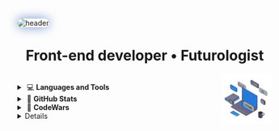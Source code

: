 <!-- <table align="center">
  <tr>
    <td> -->
<img 
    src="https://capsule-render.vercel.app/api?type=waving&height=155&color=0:0D47A1,100:1976D2&text=Viacheslav%20Zykov&textBg=false&reversal=false&fontAlignY=38&descAlign=100&descAlignY=100&animation=twinkling&fontColor=fff&fontSize=43"
    alt="header"
    style="border-radius: 14px; box-shadow: 0 0 20px rgba(13, 71, 161, 0.6);"
  />
      <h1 align="center"> Front-end developer • Futurologist </h1>
<!--       </td>
  </tr> -->
</table>
<picture>
    <source media="(prefers-color-scheme: dark)" srcset="assets/laptop-dblue-js-edited.gif">
    <img align="right" width="20%" src="assets/laptop-dblue-js-edited.gif">
</picture>
</br>

<details>
   <summary>
  &nbsp;💻  <strong>Languages and Tools</strong>
  </summary>
  </br>
  
[![C](https://skillicons.dev/icons?i=c)](https://developer.mozilla.org/en-US/docs/Web/c)&nbsp;
[![C++](https://skillicons.dev/icons?i=cpp)](https://developer.mozilla.org/en-US/docs/Web/cplusplus)&nbsp;
[![CSS3](https://skillicons.dev/icons?i=css)](https://developer.mozilla.org/en-US/docs/Web/css3)&nbsp;
[![Figma](https://skillicons.dev/icons?i=figma)](https://developer.mozilla.org/en-US/docs/Web/figma)&nbsp;
[![Git](https://skillicons.dev/icons?i=git)](https://developer.mozilla.org/en-US/docs/Web/git)&nbsp;
[![HTML5](https://skillicons.dev/icons?i=html)](https://developer.mozilla.org/en-US/docs/Web/html5)&nbsp;
[![JavaScript](https://skillicons.dev/icons?i=js)](https://developer.mozilla.org/en-US/docs/Web/javascript)&nbsp;
[![Linux](https://skillicons.dev/icons?i=linux)](https://developer.mozilla.org/en-US/docs/Web/linux)&nbsp;
[![MATLAB](https://skillicons.dev/icons?i=matlab)](https://developer.mozilla.org/en-US/docs/Web/matlab)&nbsp; 
[![MongoDB](https://skillicons.dev/icons?i=mongodb)](https://developer.mozilla.org/en-US/docs/Web/mongodb)&nbsp;
[![MySQL](https://skillicons.dev/icons?i=mysql)](https://developer.mozilla.org/en-US/docs/Web/mysql)&nbsp;
[![Node.js](https://skillicons.dev/icons?i=nodejs)](https://developer.mozilla.org/en-US/docs/Web/nodejs)&nbsp;
[![Photoshop](https://skillicons.dev/icons?i=photoshop)](https://developer.mozilla.org/en-US/docs/Web/photoshop)&nbsp;
[![Postman](https://skillicons.dev/icons?i=postman)](https://developer.mozilla.org/en-US/docs/Web/postman)&nbsp;
[![Python](https://skillicons.dev/icons?i=py)](https://developer.mozilla.org/en-US/docs/Web/python)&nbsp;
[![React](https://skillicons.dev/icons?i=react)](https://developer.mozilla.org/en-US/docs/Web/react)&nbsp;
[![TypeScript](https://skillicons.dev/icons?i=ts)](https://developer.mozilla.org/en-US/docs/Web/typescript)&nbsp;

<p align="left">
  <a href="https://developer.mozilla.org/en-US/docs/Web/c" target="_blank"><img src="https://skillicons.dev/icons?i=c" alt="C" width="50" height="50"/></a>&nbsp;&nbsp;
  <a href="https://developer.mozilla.org/en-US/docs/Web/cplusplus" target="_blank"><img src="https://skillicons.dev/icons?i=cpp" alt="C++" width="50" height="50"/></a>&nbsp;&nbsp;
  <a href="https://developer.mozilla.org/en-US/docs/Web/css3" target="_blank"><img src="https://skillicons.dev/icons?i=css" alt="CSS3" width="50" height="50"/></a>&nbsp;&nbsp;
  <a href="https://developer.mozilla.org/en-US/docs/Web/html5" target="_blank"><img src="https://skillicons.dev/icons?i=html" alt="HTML5" width="50" height="50"/></a>&nbsp;&nbsp;
  <a href="https://developer.mozilla.org/en-US/docs/Web/javascript" target="_blank"><img src="https://skillicons.dev/icons?i=js" alt="JavaScript" width="50" height="50"/></a>
</p>

<p align="left">
  <a href="https://developer.mozilla.org/en-US/docs/Web/python" target="_blank" rel="noreferrer"><img src="https://skillicons.dev/icons?i=py" alt="Python" width="50" height="50"/></a>&nbsp;&nbsp;
  <a href="https://developer.mozilla.org/en-US/docs/Web/react" target="_blank" rel="noreferrer"><img src="https://skillicons.dev/icons?i=react" alt="React" width="50" height="50"/></a>&nbsp;&nbsp;
  <a href="https://developer.mozilla.org/en-US/docs/Web/typescript" target="_blank" rel="noreferrer"><img src="https://skillicons.dev/icons?i=ts" alt="TypeScript" width="50" height="50"/></a>&nbsp;&nbsp;
  <a href="https://developer.mozilla.org/en-US/docs/Web/nodejs" target="_blank" rel="noreferrer"><img src="https://skillicons.dev/icons?i=nodejs" alt="Node.js" width="50" height="50"/></a>&nbsp;&nbsp;
  <a href="https://developer.mozilla.org/en-US/docs/Web/git" target="_blank" rel="noreferrer"><img src="https://skillicons.dev/icons?i=git" alt="Git" width="50" height="50"/></a>
</p>

<p align="left">
  <a href="https://developer.mozilla.org/en-US/docs/Web/mongodb" target="_blank"><img src="https://skillicons.dev/icons?i=mongodb" alt="MongoDB" width="50" height="50"/></a>&nbsp;&nbsp;
  <a href="https://developer.mozilla.org/en-US/docs/Web/mysql" target="_blank"><img src="https://skillicons.dev/icons?i=mysql" alt="MySQL" width="50" height="50"/></a>&nbsp;&nbsp;
  <a href="https://developer.mozilla.org/en-US/docs/Web/figma" target="_blank"><img src="https://skillicons.dev/icons?i=figma" alt="Figma" width="50" height="50"/></a>&nbsp;&nbsp;
  <a href="https://developer.mozilla.org/en-US/docs/Web/photoshop" target="_blank"><img src="https://skillicons.dev/icons?i=photoshop" alt="Photoshop" width="50" height="50"/></a>&nbsp;&nbsp;
  <a href="https://developer.mozilla.org/en-US/docs/Web/postman" target="_blank"><img src="https://skillicons.dev/icons?i=postman" alt="Postman" width="50" height="50"/></a>
</p>

<p align="left">
  <a href="https://developer.mozilla.org/en-US/docs/Web/linux" target="_blank"><img src="https://skillicons.dev/icons?i=linux" alt="Linux" width="50" height="50"/></a>
</p>

<div style="display:flex; flex-wrap:wrap; align-items:center; gap:10px; line-height:0;">
  <a href="https://developer.mozilla.org/en-US/docs/Web/c" target="_blank" rel="noreferrer" style="display:inline-block;"><img src="https://skillicons.dev/icons?i=c" alt="C" width="50" height="50" /></a>
  <a href="https://developer.mozilla.org/en-US/docs/Web/cplusplus" target="_blank" rel="noreferrer" style="display:inline-block;"><img src="https://skillicons.dev/icons?i=cpp" alt="C++" width="50" height="50" /></a>
  <a href="https://developer.mozilla.org/en-US/docs/Web/css3" target="_blank" rel="noreferrer" style="display:inline-block;"><img src="https://skillicons.dev/icons?i=css" alt="CSS3" width="50" height="50" /></a>
  <a href="https://developer.mozilla.org/en-US/docs/Web/html5" target="_blank" rel="noreferrer" style="display:inline-block;"><img src="https://skillicons.dev/icons?i=html" alt="HTML5" width="50" height="50" /></a>
  <a href="https://developer.mozilla.org/en-US/docs/Web/javascript" target="_blank" rel="noreferrer" style="display:inline-block;"><img src="https://skillicons.dev/icons?i=js" alt="JavaScript" width="50" height="50" /></a>
  <a href="https://developer.mozilla.org/en-US/docs/Web/typescript" target="_blank" rel="noreferrer" style="display:inline-block;"><img src="https://skillicons.dev/icons?i=ts" alt="TypeScript" width="50" height="50" /></a>
  <a href="https://developer.mozilla.org/en-US/docs/Web/react" target="_blank" rel="noreferrer" style="display:inline-block;"><img src="https://skillicons.dev/icons?i=react" alt="React" width="50" height="50" /></a>
  <a href="https://developer.mozilla.org/en-US/docs/Web/nodejs" target="_blank" rel="noreferrer" style="display:inline-block;"><img src="https://skillicons.dev/icons?i=nodejs" alt="Node.js" width="50" height="50" /></a>
  <a href="https://developer.mozilla.org/en-US/docs/Web/git" target="_blank" rel="noreferrer" style="display:inline-block;"><img src="https://skillicons.dev/icons?i=git" alt="Git" width="50" height="50" /></a>
  <a href="https://vitejs.dev/" target="_blank" rel="noreferrer" style="display:inline-block;"><img src="https://skillicons.dev/icons?i=vite" alt="Vite" width="50" height="50" /></a>
</div>


<!-- 🧠 Languages -->
<p align="left">
  <a href="https://developer.mozilla.org/en-US/docs/Web/c" target="_blank" rel="noreferrer"><img src="https://skillicons.dev/icons?i=c" alt="C" width="50" height="50"/></a>&nbsp;&nbsp;
  <a href="https://developer.mozilla.org/en-US/docs/Web/cplusplus" target="_blank" rel="noreferrer"><img src="https://skillicons.dev/icons?i=cpp" alt="C++" width="50" height="50"/></a>&nbsp;&nbsp;
  <a href="https://developer.mozilla.org/en-US/docs/Web/python" target="_blank" rel="noreferrer"><img src="https://skillicons.dev/icons?i=py" alt="Python" width="50" height="50"/></a>
</p>

<!-- 🎨 Frontend -->
<p align="left">
  <a href="https://developer.mozilla.org/en-US/docs/Web/html5" target="_blank" rel="noreferrer"><img src="https://skillicons.dev/icons?i=html" alt="HTML5" width="50" height="50"/></a>&nbsp;&nbsp;
  <a href="https://developer.mozilla.org/en-US/docs/Web/css3" target="_blank" rel="noreferrer"><img src="https://skillicons.dev/icons?i=css" alt="CSS3" width="50" height="50"/></a>&nbsp;&nbsp;
  <a href="https://developer.mozilla.org/en-US/docs/Web/javascript" target="_blank" rel="noreferrer"><img src="https://skillicons.dev/icons?i=js" alt="JavaScript" width="50" height="50"/></a>&nbsp;&nbsp;
  <a href="https://www.typescriptlang.org/" target="_blank" rel="noreferrer"><img src="https://skillicons.dev/icons?i=ts" alt="TypeScript" width="50" height="50"/></a>&nbsp;&nbsp;
  <a href="https://react.dev/" target="_blank" rel="noreferrer"><img src="https://skillicons.dev/icons?i=react" alt="React" width="50" height="50"/></a>&nbsp;&nbsp;
  <a href="https://vitejs.dev/" target="_blank" rel="noreferrer"><img src="https://skillicons.dev/icons?i=vite" alt="Vite" width="50" height="50"/></a>
</p>

<!-- ⚙️ Backend -->
<p align="left">
  <a href="https://nodejs.org/" target="_blank" rel="noreferrer"><img src="https://skillicons.dev/icons?i=nodejs" alt="Node.js" width="50" height="50"/></a>&nbsp;&nbsp;
  <a href="https://expressjs.com/" target="_blank" rel="noreferrer"><img src="https://skillicons.dev/icons?i=express" alt="Express" width="50" height="50"/></a>&nbsp;&nbsp;
  <a href="https://www.mongodb.com/" target="_blank" rel="noreferrer"><img src="https://skillicons.dev/icons?i=mongodb" alt="MongoDB" width="50" height="50"/></a>&nbsp;&nbsp;
  <a href="https://www.mysql.com/" target="_blank" rel="noreferrer"><img src="https://skillicons.dev/icons?i=mysql" alt="MySQL" width="50" height="50"/></a>
</p>

<!-- 🧰 Tools -->
<p align="left">
  <a href="https://git-scm.com/" target="_blank" rel="noreferrer"><img src="https://skillicons.dev/icons?i=git" alt="Git" width="50" height="50"/></a>&nbsp;&nbsp;
  <a href="https://www.postman.com/" target="_blank" rel="noreferrer"><img src="https://skillicons.dev/icons?i=postman" alt="Postman" width="50" height="50"/></a>&nbsp;&nbsp;
  <a href="https://www.figma.com/" target="_blank" rel="noreferrer"><img src="https://skillicons.dev/icons?i=figma" alt="Figma" width="50" height="50"/></a>&nbsp;&nbsp;
  <a href="https://www.adobe.com/products/photoshop.html" target="_blank" rel="noreferrer"><img src="https://skillicons.dev/icons?i=photoshop" alt="Photoshop" width="50" height="50"/></a>
</p>

<!-- 💻 OS -->
<p align="left">
  <a href="https://www.kernel.org/" target="_blank" rel="noreferrer"><img src="https://skillicons.dev/icons?i=linux" alt="Linux" width="50" height="50"/></a>
</p>


<p>
        <a href="https://developer.mozilla.org/en-US/docs/Web/JavaScript" target="_blank" rel="noreferrer"><img src="https://raw.githubusercontent.com/danielcranney/readme-generator/main/public/icons/skills/javascript-colored.svg" alt="JavaScript" title="JavaScript" width="36" height="36" /></a>&nbsp;&nbsp;
        <a href="https://www.typescriptlang.org/" target="_blank" rel="noreferrer"><img src="https://raw.githubusercontent.com/danielcranney/readme-generator/main/public/icons/skills/typescript-colored.svg" width="36" height="36" alt="TypeScript" /></a>&nbsp;&nbsp;
        <a href="https://code.visualstudio.com/" target="_blank" rel="noreferrer"><img src="https://raw.githubusercontent.com/danielcranney/readme-generator/main/public/icons/skills/visualstudiocode-colored.svg" alt="VS Code" title="VS Code" width="36" height="36" /></a>&nbsp;&nbsp;
        <a href="https://reactjs.org/" target="_blank" rel="noreferrer"><img src="https://raw.githubusercontent.com/danielcranney/readme-generator/main/public/icons/skills/react-colored.svg" alt="React" title="React" width="36" height="36" /></a>&nbsp;&nbsp;
        <a href="https://developer.mozilla.org/en-US/docs/Glossary/HTML5" target="_blank" rel="noreferrer"><img src="https://raw.githubusercontent.com/danielcranney/readme-generator/main/public/icons/skills/html5-colored.svg" alt="HTML5" title="HTML5" width="36" height="36" /></a>&nbsp;&nbsp;
        <a href="https://www.w3.org/TR/CSS/#css" target="_blank" rel="noreferrer"><img src="https://raw.githubusercontent.com/danielcranney/readme-generator/main/public/icons/skills/css3-colored.svg" alt="CSS3" title="CSS3" width="36" height="36" /></a>&nbsp;&nbsp;
        <a href="https://tailwindcss.com/" target="_blank" rel="noreferrer"><img src="https://raw.githubusercontent.com/danielcranney/readme-generator/main/public/icons/skills/tailwindcss-colored.svg" width="36" height="36" alt="TailwindCSS" /></a>&nbsp;&nbsp;
        <a href="https://vitejs.dev/" target="_blank" rel="noreferrer"><img src="https://raw.githubusercontent.com/danielcranney/readme-generator/main/public/icons/skills/vite-colored.svg" alt="Vite" title="Vite" width="36" height="36" /></a>&nbsp;&nbsp;
    </p>
<p>
        <a href="https://developer.mozilla.org/en-US/docs/Web/JavaScript" target="_blank" rel="noreferrer"><img src="https://skillicons.dev/icons?i=git" alt="JavaScript" title="JavaScript" width="36" height="36" /></a>&nbsp;&nbsp;
        <a href="https://www.typescriptlang.org/" target="_blank" rel="noreferrer"><img src="https://raw.githubusercontent.com/danielcranney/readme-generator/main/public/icons/skills/typescript-colored.svg" width="36" height="36" alt="TypeScript" /></a>&nbsp;&nbsp;
        <a href="https://code.visualstudio.com/" target="_blank" rel="noreferrer"><img src="https://raw.githubusercontent.com/danielcranney/readme-generator/main/public/icons/skills/visualstudiocode-colored.svg" alt="VS Code" title="VS Code" width="36" height="36" /></a>&nbsp;&nbsp;
        <a href="https://reactjs.org/" target="_blank" rel="noreferrer"><img src="https://raw.githubusercontent.com/danielcranney/readme-generator/main/public/icons/skills/react-colored.svg" alt="React" title="React" width="36" height="36" /></a>&nbsp;&nbsp;
        <a href="https://developer.mozilla.org/en-US/docs/Glossary/HTML5" target="_blank" rel="noreferrer"><img src="https://raw.githubusercontent.com/danielcranney/readme-generator/main/public/icons/skills/html5-colored.svg" alt="HTML5" title="HTML5" width="36" height="36" /></a>&nbsp;&nbsp;
        <a href="https://www.w3.org/TR/CSS/#css" target="_blank" rel="noreferrer"><img src="https://raw.githubusercontent.com/danielcranney/readme-generator/main/public/icons/skills/css3-colored.svg" alt="CSS3" title="CSS3" width="36" height="36" /></a>&nbsp;&nbsp;
        <a href="https://tailwindcss.com/" target="_blank" rel="noreferrer"><img src="https://raw.githubusercontent.com/danielcranney/readme-generator/main/public/icons/skills/tailwindcss-colored.svg" width="36" height="36" alt="TailwindCSS" /></a>&nbsp;&nbsp;
        <a href="https://vitejs.dev/" target="_blank" rel="noreferrer"><img src="https://raw.githubusercontent.com/danielcranney/readme-generator/main/public/icons/skills/vite-colored.svg" alt="Vite" title="Vite" width="36" height="36" /></a>&nbsp;&nbsp;
    </p>

</details>

<details>
  <summary>
&nbsp;🔎  <strong>GitHub Stats</strong>
  </summary>
  </br>
<p align="left">
    <img alt="Total Contributions" src="https://github-readme-stats.vercel.app/api?username=ZViacheslavV&count_private=true&show_icons=true&hide_title=false&hide_rank=true&hide=prs,issues,stars&count_private=true&theme=transparent&hide_border=false" 
        height="170"
        />
  <img 
       src="https://github-readme-stats.vercel.app/api/top-langs/?username=ZViacheslavV&layout=compact&hide_border=true&theme=transparent"
       height="170"
  />
</p>
<p align='left'>
<a href="https://github.com/ZViacheslavV?tab=repositories"><img heigth='120' alt="Badge" src="https://img.shields.io/badge/dynamic/json?url=https://api.github.com/users/ZViacheslavV&query=$.public_repos&label=Public%20Repos&style=for-the-badge&logo=github&color=blue"></a>
<a href="https://github.com/ZViacheslavV?tab=repositories"><img heigth='60' alt="Badge" src="https://komarev.com/ghpvc/?username=ZViacheslavV&color=blue&style=for-the-badge&logo=github"></a>
     </p> 
</details>

<details>
   <summary>
  &nbsp;🧊  <strong>CodeWars</strong>
  </summary>
</br>
<div align="left">
<a href="https://www.codewars.com/users/ZViacheslavV"><img src="https://www.codewars.com/users/ZViacheslavV/badges/large" height='30'/>
</div>
</details>

<details>
  <summary>
&nbsp;🌐  <strong>Contacts</strong>
  </summary>
</br>
  <p align="left">
<a href="https://github.com/ZViacheslavV" target="blank"><img align="center" src="https://raw.githubusercontent.com/rahuldkjain/github-profile-readme-generator/master/src/images/icons/Social/github.svg" alt="gitname" height="30" width="40" /></a>
<a href="https://www.linkedin.com/in/viacheslav-zykov/" target="blank"><img align="center" src="https://raw.githubusercontent.com/rahuldkjain/github-profile-readme-generator/master/src/images/icons/Social/linked-in-alt.svg" alt="inname" height="30" width="40" /></a>
</p>
</details>


